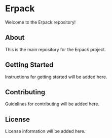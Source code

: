 # Erpack

Welcome to the Erpack repository!

## About
This is the main repository for the Erpack project.

## Getting Started
Instructions for getting started will be added here.

## Contributing
Guidelines for contributing will be added here.

## License
License information will be added here.
